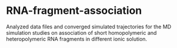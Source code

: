 # RNA-fragment-association
Analyzed data files and converged simulated trajectories for the MD simulation studies on association of short homopolymeric and heteropolymeric RNA fragments in different ionic solution.
